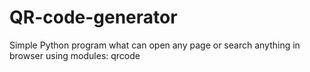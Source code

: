 # QR-code-generator
Simple Python program what can open any page or search anything in browser
using modules: qrcode
